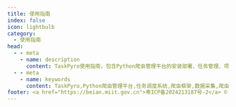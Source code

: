 ```yaml
---
title: 使用指南
index: false
icon: lightbulb
category:
  - 使用指南
head:
  - - meta
    - name: description
      content: TaskPyro使用指南，包含Python爬虫管理平台的安装部署、任务管理、项目配置等全面教程
  - - meta
    - name: keywords
      content: TaskPyro,Python爬虫管理平台,任务调度系统,爬虫框架,数据采集,爬虫教程
footer: <a href="https://beian.miit.gov.cn">粤ICP备2024213187号-2</a> © 2025-至今 TaskPyro
---
```

<Catalog />
